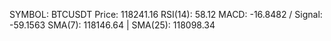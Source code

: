 SYMBOL: BTCUSDT
Price: 118241.16
RSI(14): 58.12
MACD: -16.8482 / Signal: -59.1563
SMA(7): 118146.64 | SMA(25): 118098.34
